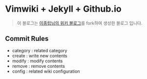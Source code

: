 # Vimwiki + Jekyll + Github.io

> 이 블로그는 [이종립님의 위키 블로그](https://github.com/johngrib/johngrib-jekyll-skeleton)를 fork하여 생성한 블로그 입니다.

## Commit Rules
* category : related category
* create : write new contents
* modify : modify contents
* remove : remove contents
* config : related wiki configuration
